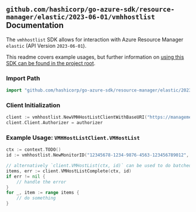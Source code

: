 
## `github.com/hashicorp/go-azure-sdk/resource-manager/elastic/2023-06-01/vmhhostlist` Documentation

The `vmhhostlist` SDK allows for interaction with Azure Resource Manager `elastic` (API Version `2023-06-01`).

This readme covers example usages, but further information on [using this SDK can be found in the project root](https://github.com/hashicorp/go-azure-sdk/tree/main/docs).

### Import Path

```go
import "github.com/hashicorp/go-azure-sdk/resource-manager/elastic/2023-06-01/vmhhostlist"
```


### Client Initialization

```go
client := vmhhostlist.NewVMHHostListClientWithBaseURI("https://management.azure.com")
client.Client.Authorizer = authorizer
```


### Example Usage: `VMHHostListClient.VMHostList`

```go
ctx := context.TODO()
id := vmhhostlist.NewMonitorID("12345678-1234-9876-4563-123456789012", "example-resource-group", "monitorName")

// alternatively `client.VMHostList(ctx, id)` can be used to do batched pagination
items, err := client.VMHostListComplete(ctx, id)
if err != nil {
	// handle the error
}
for _, item := range items {
	// do something
}
```
